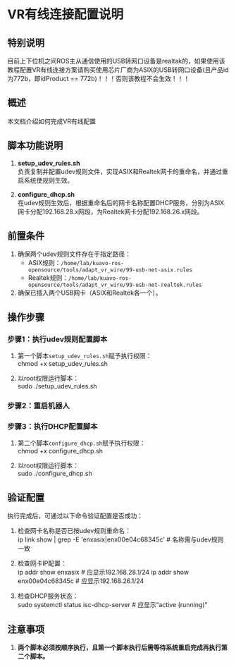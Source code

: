 # VR有线连接配置说明

## **特别说明**
目前上下位机之间ROS主从通信使用的USB转网口设备是realtak的，如果使用该教程配置VR有线连接方案请购买使用芯片厂商为ASIX的USB转网口设备(且产品id为772b，即idProduct == 772b)！！！否则该教程不会生效！！！


## 概述
本文档介绍如何完成VR有线配置


## 脚本功能说明
1. **setup_udev_rules.sh**  
   负责复制并配置udev规则文件，实现ASIX和Realtek网卡的重命名，并通过重启系统使规则生效。

2. **configure_dhcp.sh**  
   在udev规则生效后，根据重命名后的网卡名称配置DHCP服务，分别为ASIX网卡分配192.168.28.x网段，为Realtek网卡分配192.168.26.x网段。


## 前置条件
1. 确保两个udev规则文件存在于指定路径：  
   - ASIX规则：`/home/lab/kuavo-ros-opensource/tools/adapt_vr_wire/99-usb-net-asix.rules`  
   - Realtek规则：`/home/lab/kuavo-ros-opensource/tools/adapt_vr_wire/99-usb-net-realtek.rules`  
2. 确保已插入两个USB网卡（ASIX和Realtek各一个）。


## 操作步骤

### 步骤1：执行udev规则配置脚本
1. 第一个脚本`setup_udev_rules.sh`赋予执行权限：  
   chmod +x setup_udev_rules.sh

2. 以root权限运行脚本：  
   sudo ./setup_udev_rules.sh

### 步骤2：重启机器人

### 步骤3：执行DHCP配置脚本
1. 第二个脚本`configure_dhcp.sh`赋予执行权限：  
   chmod +x configure_dhcp.sh

2. 以root权限运行脚本：  
   sudo ./configure_dhcp.sh


## 验证配置
执行完成后，可通过以下命令验证配置是否成功：

1. 检查网卡名称是否已按udev规则重命名：  
   ip link show | grep -E 'enxasix|enx00e04c68345c'  # 名称需与udev规则一致

2. 检查网卡IP配置：  
   ip addr show enxasix    # 应显示192.168.28.1/24
   ip addr show enx00e04c68345c # 应显示192.168.26.1/24

3. 检查DHCP服务状态：  
   sudo systemctl status isc-dhcp-server  # 应显示“active (running)”


## 注意事项
1. **两个脚本必须按顺序执行，且第一个脚本执行后需等待系统重启完成再执行第二个脚本。** 
